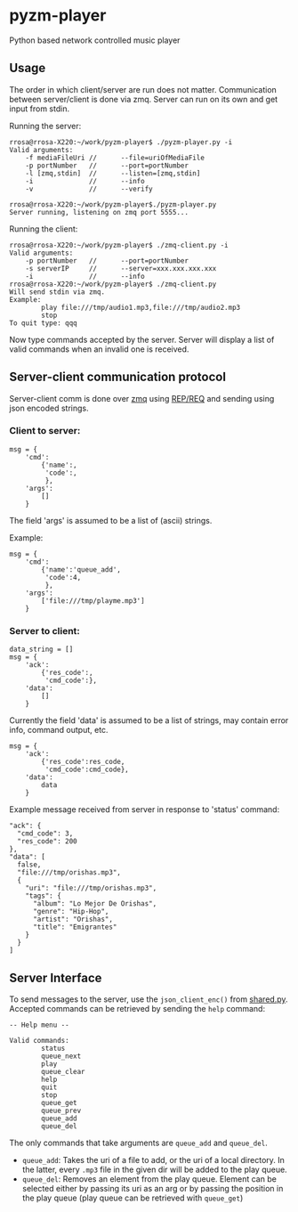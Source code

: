 pyzm-player
===========

Python based network controlled music player

Usage
-----
The order in which client/server are run does not matter. Communication between server/client is done via zmq. Server can run on its own and get input from stdin.

Running the server:

    rrosa@rrosa-X220:~/work/pyzm-player$ ./pyzm-player.py -i
    Valid arguments:
        -f mediaFileUri //      --file=uriOfMediaFile
        -p portNumber   //      --port=portNumber
        -l [zmq,stdin]  //      --listen=[zmq,stdin]
        -i              //      --info
        -v              //      --verify
    
    rrosa@rrosa-X220:~/work/pyzm-player$./pyzm-player.py
    Server running, listening on zmq port 5555...

Running the client:

    rrosa@rrosa-X220:~/work/pyzm-player$ ./zmq-client.py -i
    Valid arguments:
        -p portNumber   //      --port=portNumber
        -s serverIP     //      --server=xxx.xxx.xxx.xxx
        -i              //      --info
    rrosa@rrosa-X220:~/work/pyzm-player$ ./zmq-client.py 
    Will send stdin via zmq.
    Example:
            play file:///tmp/audio1.mp3,file:///tmp/audio2.mp3
            stop
    To quit type: qqq
    

Now type commands accepted by the server. Server will display a list of valid commands when an invalid one is received.

Server-client communication protocol
------------------------------------

Server-client comm is done over [zmq](http://zguide.zeromq.org/) using [REP/REQ](http://zguide.zeromq.org/php:chapter3#The-Request-Reply-Mechanisms) and sending using json encoded strings.

### Client to server: ###

    msg = {
        'cmd':
            {'name':,
             'code':,
             },
        'args':
            []
        }

The field 'args' is assumed to be a list of (ascii) strings.

Example:

    msg = {
        'cmd':
            {'name':'queue_add',
             'code':4,
             },
        'args':
            ['file:///tmp/playme.mp3']
        }

### Server to client: ###

    data_string = []
    msg = {
        'ack':
            {'res_code':,
             'cmd_code':},
        'data':
            []
        }

Currently the field 'data' is assumed to be a list of strings, may contain error info, command output, etc.

    msg = {
        'ack':
            {'res_code':res_code,
             'cmd_code':cmd_code},
        'data':
            data
        }

Example message received from server in response to 'status' command:

    "ack": {
      "cmd_code": 3, 
      "res_code": 200
    }, 
    "data": [
      false, 
      "file:///tmp/orishas.mp3", 
      {
        "uri": "file:///tmp/orishas.mp3", 
        "tags": {
          "album": "Lo Mejor De Orishas", 
          "genre": "Hip-Hop", 
          "artist": "Orishas", 
          "title": "Emigrantes"
        }
      }
    ]


Server Interface
----------------

To send messages to the server, use the ```json_client_enc()``` from [shared.py](https://github.com/rlrosa/pyzm-player/blob/master/shared.py).
Accepted commands can be retrieved by sending the ```help``` command:

    -- Help menu --

    Valid commands:
            status
            queue_next
            play
            queue_clear
            help
            quit
            stop
            queue_get
            queue_prev
            queue_add
            queue_del

The only commands that take arguments are <code>queue_add</code> and <code>queue_del</code>.

* ```queue_add```: Takes the uri of a file to add, or the uri of a local directory. In the latter, every ```.mp3``` file in the given dir will be added to the play queue.
* ```queue_del```: Removes an element from the play queue. Element can be selected either by passing its uri as an arg or by passing the position in the play queue (play queue can be retrieved with ```queue_get```)





